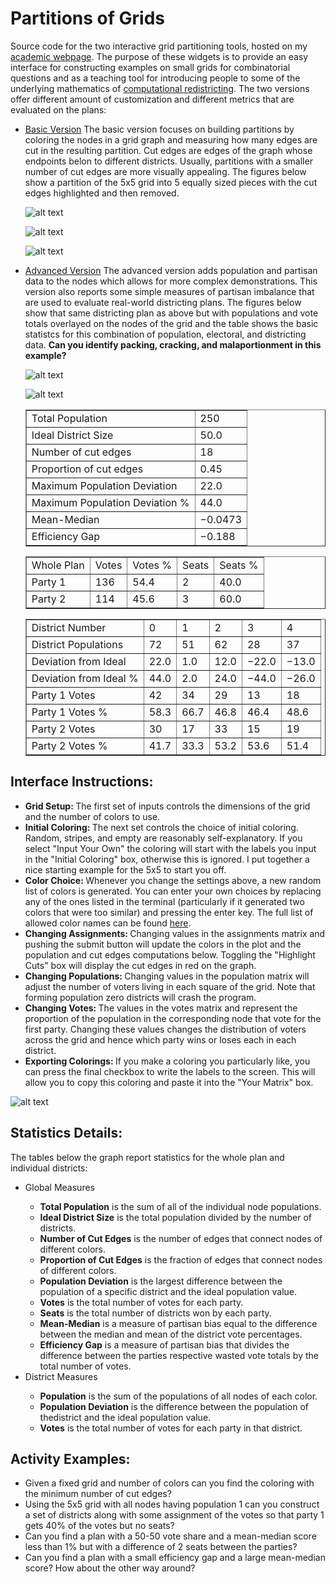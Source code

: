 # Partitions of Grids

Source code for the two interactive grid partitioning tools, hosted on my <a href="https//people.csail.mit.edu/ddeford">academic webpage</a>. The purpose of these widgets is to provide an easy interface for constructing examples on small grids for combinatorial questions and as a teaching tool for introducing people to some of the underlying mathematics of <a href="https//people.csail.mit.edu/ddeford/CAPR.php">computational redistricting</a>. The two versions offer different amount of customization and different metrics that are evaluated on the plans: 
<ul>
  <li>  <a href="https//people.csail.mit.edu/ddeford/grid_cuts.html">Basic Version</a> The basic version focuses on building partitions by coloring the nodes in a grid graph and measuring how many edges are cut in the resulting partition. Cut edges are edges of the graph whose endpoints belon to different districts. Usually, partitions with a smaller number of cut edges are more visually appealing. The figures below show a partition of the 5x5 grid into 5 equally sized pieces with the cut edges highlighted and then removed. </li>
  
![alt text](https://github.com/drdeford/grid_districts/blob/master/Figures/basic1.png "Partition of a 5x5 grid")
  
![alt text](https://github.com/drdeford/grid_districts/blob/master/Figures/basic2.png "Highlighting the cut edges")
    
![alt text](https://github.com/drdeford/grid_districts/blob/master/Figures/basic3.png "After cutting the edges")

  <li> <a href="https//people.csail.mit.edu/ddeford/grid_cuts_advanced.html">Advanced Version</a> The advanced version adds population and partisan data to the nodes which allows for more complex demonstrations. This version also reports some simple measures of partisan imbalance that are used to evaluate real-world districting plans. The figures below show that same districting plan as above but with populations and vote totals overlayed on the nodes of the grid and the table shows the basic statistcs for this combination of population, electoral, and districting data. <b>Can you identify packing, cracking, and malaportionment in this example?</b> </li>
  
![alt text](https://github.com/drdeford/grid_districts/blob/master/Figures/adv2.png "Populations")
    
![alt text](https://github.com/drdeford/grid_districts/blob/master/Figures/adv3.png "Vote Totals")

<table border="1" cellpadding="5" cellspacing="5">
  <tr><td> Total Population </td><td>	250 </td></tr>
 <tr><td>Ideal District Size  </td><td>		50.0</td></tr>
 <tr><td>Number of cut edges  </td><td>		18</td></tr>
 <tr><td>Proportion of cut edges  </td><td>		0.45</td></tr>
 <tr><td>Maximum Population Deviation  </td><td>		22.0</td></tr>
 <tr><td>Maximum Population Deviation %  </td><td>		44.0</td></tr>
 <tr><td>Mean-Median  </td><td>		−0.0473</td></tr>
 <tr><td>Efficiency Gap  </td><td>		−0.188</td></tr>
</table>
  <table border="1" cellpadding="5" cellspacing="5">
 
<tr><td>Whole Plan  </td><td>		Votes  </td><td>		Votes %  </td><td>		Seats  </td><td>		Seats %</td></tr>
 <tr><td>Party 1  </td><td>		136 </td><td>	
	54.4 </td><td>	
	2 </td><td>	
	40.0</td></tr>
 <tr><td>Party 2  </td><td>		114 </td><td>	
	45.6 </td><td>	
	3 </td><td>	
	60.0</td></tr>
</table>
  <table border="1" cellpadding="5" cellspacing="5">

 <tr><td>District Number  </td><td>	 	0 </td><td>	
	1 </td><td>	
	2 </td><td>	
	3 </td><td>	
	4</td></tr>
 <tr><td>District Populations  </td><td>		72 </td><td>	
	51 </td><td>	
	62 </td><td>	
	28 </td><td>	
	37</td></tr>
 <tr><td>Deviation from Ideal  </td><td>		22.0 </td><td>	
	1.0 </td><td>	
	12.0 </td><td>	
	−22.0 </td><td>	
	−13.0</td></tr>
 <tr><td>Deviation from Ideal %  </td><td>		44.0 </td><td>	
	2.0 </td><td>	
	24.0 </td><td>	
	−44.0 </td><td>	
	−26.0</td></tr>
 <tr><td>Party 1 Votes  </td><td>		42 </td><td>	
	34 </td><td>	
	29 </td><td>	
	13 </td><td>	
	18</td></tr>
 <tr><td>Party 1 Votes %  </td><td>		58.3 </td><td>	
	66.7 </td><td>	
	46.8 </td><td>	
	46.4 </td><td>	
	48.6</td></tr>
 <tr><td>Party 2 Votes  </td><td>		30 </td><td>	
	17 </td><td>	
	33 </td><td>	
	15 </td><td>	
	19</td></tr>
 <tr><td>Party 2 Votes %  </td><td>		41.7 </td><td>	
	33.3 </td><td>	
	53.2 </td><td>	
	53.6 </td><td>	
	51.4</td></tr>
   </table>
  </ul>
  

  
   <h2>  Interface Instructions: </h2>
<ul>
<li> <b>Grid Setup: </b> The first set of inputs controls the dimensions of the grid and the number of colors to use. </li>
<li> <b>Initial Coloring: </b>The next set controls the choice of initial coloring. Random, stripes, and empty are reasonably self-explanatory. If you select "Input Your Own" the coloring will start with
the labels you input in the "Initial Coloring" box, otherwise this is ignored. I put together a nice starting example for the 5x5 to start you off. </li>
<li><b>Color Choice: </b> Whenever you change the settings above, a new random list of colors is generated. You can enter your own choices by replacing any of the ones listed in the terminal (particularly if it generated two colors that were too similar) and pressing the enter key. The full list of 
allowed color names can be found <a href="https://matplotlib.org/gallery/color/named_colors.html"> here</a>. </li>
<li><b>Changing Assignments: </b> Changing values in the assignments matrix and pushing the submit button will update the colors in the plot and the population and cut edges computations below.
Toggling the "Highlight Cuts" box will display the cut edges in red on the graph.   </li>
<li><b>Changing Populations: </b> Changing values in the population matrix will adjust the number of voters living in each square of the grid. Note that forming population zero districts will crash the program. </li>
<li><b>Changing Votes: </b> The values in the votes matrix and represent the proportion of the population in the corresponding node that vote for the first party. Changing these values
changes the distribution of voters across the grid and hence which party wins or loses each in each district. </li>
<li><b>Exporting Colorings: </b> If you make a coloring you particularly like, you can press the final checkbox to write the labels to the screen. This will allow you to copy this coloring 
and paste it into the "Your Matrix" box. </li>
</ul>

![alt text](https://github.com/drdeford/grid_districts/blob/master/Figures/interface_ex.png "Interface Example")



<h2> Statistics Details:</h2>
The tables below the graph report statistics for the whole plan and individual districts:
<ul>
<li> Global Measures</li>
<ul>
<li> <b>Total Population</b> is the sum of all of the individual node populations.</li>
<li> <b>Ideal District Size</b> is the total population divided by the number of districts.</li>
<li> <b>Number of Cut Edges</b> is the number of edges that connect nodes of different colors.</li>
<li> <b>Proportion of Cut Edges</b> is the fraction of edges that connect nodes of different colors.</li>
<li> <b>Population Deviation</b> is the largest difference between the population of a specific district and the ideal population value.</li>
<li> <b>Votes</b> is the total number of votes for each party.</li>
<li> <b>Seats</b> is the total number of districts won by each party.</li>
<li> <b>Mean-Median</b> is a measure of partisan bias equal to the difference between the median and mean of the district vote percentages.</li>
<li> <b>Efficiency Gap</b> is a measure of partisan bias that divides the difference between the parties respective wasted vote totals by the total number of votes.</li>
</ul>
<li> District Measures</li>
<ul>
<li> <b>Population</b> is the sum of the populations of all nodes of each color.</li>
<li> <b>Population Deviation</b> is the difference between the population of thedistrict and the ideal population value.</li>
<li> <b>Votes</b> is the total number of votes for each party in that district.</li>
</ul>
</ul>
<h2> Activity Examples:</h2> 

<ul>
<li>Given a fixed grid and number of colors can you find the coloring with the minimum number of cut edges? </a>
<li> Using the 5x5 grid with all nodes having population 1 can you construct a set of districts along with some assignment of the votes so that party 1 gets 40% of the votes but no seats?</li>
<li> Can you find a plan with a 50-50 vote share and a mean-median score less than 1% but with a difference of 2 seats between the parties?</li>
<li> Can you find a plan with a small efficiency gap and a large mean-median score? How about the other way around?</li>
</ul>
